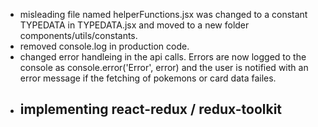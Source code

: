 - misleading file named helperFunctions.jsx was changed to a constant TYPEDATA in TYPEDATA.jsx and moved to a new folder components/utils/constants.
- removed console.log in production code.
- changed error handleing in the api calls. Errors are now logged to the console as console.error('Error', error) and the user is notified with an error message if the fetching of pokemons or card data failes.
- implementing react-redux / redux-toolkit
  - 